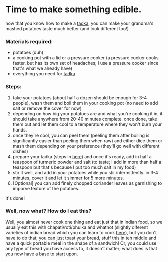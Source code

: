 # Time to make something edible.

now that you know how to make a [tadka][1], you can make your grandma's mashed potatoes taste much better (and look different too!)

### Materials required:
- potatoes (duh)
- a cooking pot with a lid or a pressure cooker (a pressure cooker cooks faster, but has its own set of headaches; I use a pressure cooker since that's what we already have)
- everything you need for [tadka][1]

### Steps:
1. take your potatoes (about half a dozen should be enough for 3-4 people), wash them and boil them in your cooking pot (no need to add salt or remove the cover for now)
2. depending on how big your potatoes are and what you're cooking it in, it should take anywhere from 20-40 minutes complete. once done, take them out and let them cool to a temperature where they won't burn your hands.
3. once they're cool, you can peel them (peeling them after boiling is significantly easier than peeling them when raw) and either dice them or mash them depending on your preference (they'll go well with different dishes)
4. prepare your tadka (steps in [here][1]) and once it's ready, add in half a teaspoon of turmeric powder and salt (to taste; I add in more than half a teaspoon but that's because I put too much salt in my food)
5. stir it well, and add in your potatoes while you stir intermittently. in 3-4 minutes, cover it and let it simmer for 5 more minutes.
6. \[Optional\] you can add finely chopped coriander leaves as garnishing to imporve texture of the potatoes.

It's done!

### Well, now what? How do I eat this?

Well, you almost never cook one thing and eat just that in indian food, so we usually eat this with chapati/roti/phulka and whatnot (slightly diferent varieties of indian bread which you can learn to cook [here][2]), but you don't have to do that; you can just toast your bread, stuff this in teh middle and have a quick portable meal in the shape of a sandwich! Or, you could use any type of bread you have access to, it doesn't matter; what does is that you now have a base to start upon.

[1]: /core/tadka.md
[2]: /core/indian-breads.md
<!--stackedit_data:
eyJoaXN0b3J5IjpbLTQyNzkwMTBdfQ==
-->